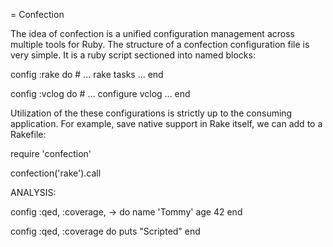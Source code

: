 = Confection

The idea of confection is a unified configuration management across multiple
tools for Ruby. The structure of a confection configuration file is very simple.
It is a ruby script sectioned into named blocks:

  config :rake do
    # ... rake tasks ...
  end

  config :vclog do
    # ... configure vclog ...
  end

Utilization of the these configurations is strictly up to the consuming 
application. For example, save native support in Rake itself, we can add
to a Rakefile:

  require 'confection'

  confection('rake').call

ANALYSIS:

  config :qed, :coverage, -> do
    name 'Tommy'
    age 42
  end

  config :qed, :coverage do
    puts "Scripted"
  end

